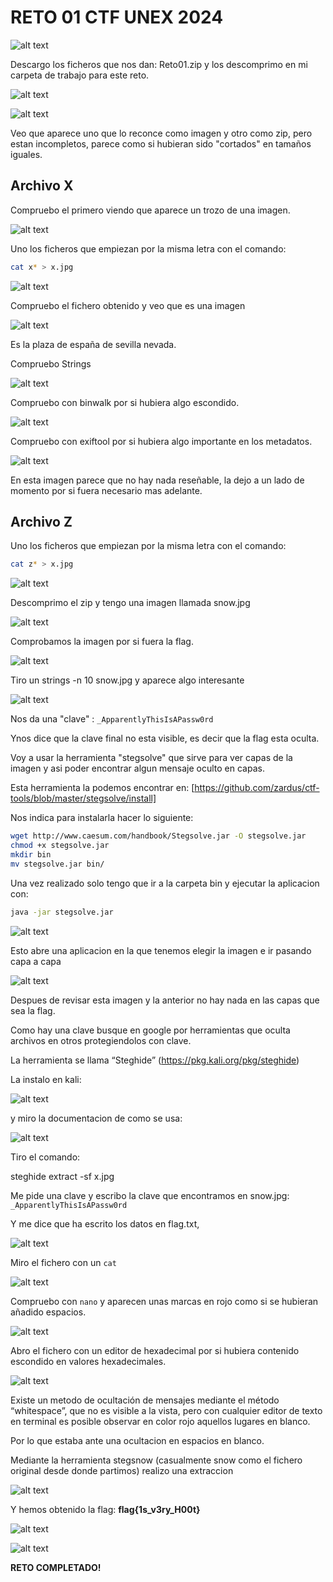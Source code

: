 # RETO 01 CTF UNEX 2024

![alt text](images/image-11.png)

Descargo los ficheros que nos dan: Reto01.zip y los descomprimo en mi carpeta de trabajo para este reto.

![alt text](images/image-7.png)

![alt text](images/image-8.png)

Veo que aparece uno que lo reconce como imagen y otro como zip, pero estan incompletos, parece como si hubieran sido "cortados" en tamaños iguales.

## Archivo X

Compruebo el primero viendo que aparece un trozo de una imagen.


![alt text](images/image-6.png)


Uno los ficheros que empiezan por la misma letra con el comando:

```bash
cat x* > x.jpg
```

![alt text](images/image-9.png)

Compruebo el fichero obtenido y veo que es una imagen

![alt text](images/image-12.png)

Es la plaza de españa de sevilla nevada. 

Compruebo Strings

![alt text](images/image-13.png)

Compruebo con binwalk por si hubiera algo escondido.

![alt text](images/image-14.png)

Compruebo con exiftool por si hubiera algo importante en los metadatos.

![alt text](images/image-15.png)

En esta imagen parece que no hay nada reseñable, la dejo a un lado de momento por si fuera necesario mas adelante.

## Archivo Z


Uno los ficheros que empiezan por la misma letra con el comando:

```bash
cat z* > x.jpg
```

![alt text](images/image-10.png)

Descomprimo el zip y tengo una imagen llamada snow.jpg

![alt text](images/image-16.png)

Comprobamos la imagen por si fuera la flag.

![alt text](images/image-17.png)

Tiro un strings -n 10 snow.jpg y aparece algo interesante

![alt text](images/image-5.png)

Nos da una "clave" : `_ApparentlyThisIsAPassw0rd`

Ynos dice que la clave final no esta visible, es decir que la flag esta oculta.

Voy a usar la herramienta "stegsolve" que sirve para ver capas de la imagen y asi poder encontrar algun mensaje oculto en capas.

Esta herramienta la podemos encontrar en: 
 [https://github.com/zardus/ctf-tools/blob/master/stegsolve/install]

Nos indica para instalarla hacer lo siguiente:

```bash
wget http://www.caesum.com/handbook/Stegsolve.jar -O stegsolve.jar
chmod +x stegsolve.jar
mkdir bin
mv stegsolve.jar bin/
```

Una vez realizado solo tengo que ir a la carpeta bin y ejecutar la aplicacion con:

```bash
java -jar stegsolve.jar
```

![alt text](images/image-18.png)

Esto abre una aplicacion en la que tenemos elegir la imagen e ir pasando capa a capa

![alt text](images/image-19.png)

Despues de revisar esta imagen y la anterior no hay nada en las capas que sea la flag.

Como hay una clave busque en google por herramientas que oculta archivos en otros protegiendolos con clave.

La herramienta se llama “Steghide” (https://pkg.kali.org/pkg/steghide)

La instalo en kali:

![alt text](images/image-20.png)

y miro la documentacion de como se usa:

![alt text](images/image-21.png)

Tiro el comando:

steghide extract -sf x.jpg 

Me pide una clave y escribo la clave que encontramos en snow.jpg:  `_ApparentlyThisIsAPassw0rd`

Y me dice que ha escrito los datos en flag.txt,

![alt text](images/image.png)

Miro el fichero con un `cat`

![alt text](images/image-1.png)

Compruebo con `nano` y aparecen unas marcas en rojo como si se hubieran añadido espacios.

![alt text](images/image-22.png)

Abro el fichero con un editor de hexadecimal por si hubiera contenido escondido en valores hexadecimales.

![alt text](images/image-23.png)

Existe un metodo de ocultación de mensajes mediante el método “whitespace”, que no es visible a la vista, pero con cualquier editor de texto en terminal es posible observar en color rojo aquellos lugares en blanco. 

Por lo que estaba ante una ocultacion en espacios en blanco.

Mediante la herramienta stegsnow (casualmente snow como el fichero original desde donde partimos) realizo una extraccion 

![alt text](images/image-3.png)

Y hemos obtenido la flag: **flag{1s_v3ry_H00t}**

![alt text](images/image-24.png)

![alt text](images/image-25.png)

**RETO COMPLETADO!**